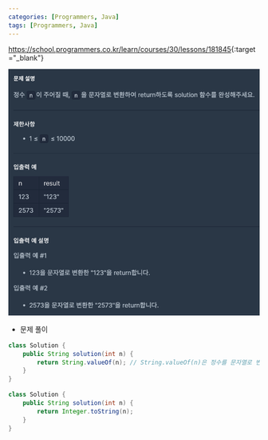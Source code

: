 ```yaml
---
categories: [Programmers, Java]
tags: [Programmers, Java] 
---
```


<https://school.programmers.co.kr/learn/courses/30/lessons/181845>{:target="_blank"}

![문제](/assets/img/programmers/java/%EB%AC%B8%EC%9E%90%EC%97%B4%EB%A1%9C_%EB%B3%80%ED%99%98.png)

- 문제 풀이

```java
class Solution {
    public String solution(int n) {
        return String.valueOf(n); // String.valueOf(n)은 정수를 문자열로 변환하는 가장 일반적인 방법 중 하나
    }
}
```
```java
class Solution {
    public String solution(int n) {
        return Integer.toString(n);
    }
}
```

